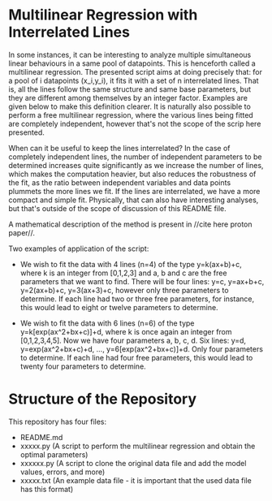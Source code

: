# Multilinear Regression with Interrelated Lines

In some instances, it can be interesting to analyze multiple simultaneous linear behaviours in a same pool of datapoints. This is henceforth called a multilinear regression. The presented script aims at doing precisely that: for a pool of i datapoints (x_i,y_i), it fits it with a set of n interrelated lines. That is, all the lines follow the same structure and same base parameters, but they are different among themselves by an integer factor. Examples are given below to make this definition clearer. It is naturally also possible to perform a free multilinear regression, where the various lines being fitted are completely independent, however that's not the scope of the scrip here presented.

When can it be useful to keep the lines interrelated? In the case of completely independent lines, the number of independent parameters to be determined increases quite significantly as we increase the number of lines, which makes the computation heavier, but also reduces the robustness of the fit, as the ratio between independent variables and data points plummets the more lines we fit. If the lines are interrelated, we have a more compact and simple fit. Physically, that can also have interesting analyses, but that's outside of the scope of discussion of this README file.

A mathematical description of the method is present in //cite here proton paper//.

Two examples of application of the script:

- We wish to fit the data with 4 lines (n=4) of the type y=k(ax+b)+c, where k is an integer from [0,1,2,3] and a, b and c are the free parameters that we want to find. There will be four lines: y=c, y=ax+b+c, y=2(ax+b)+c, y=3(ax+3)+c, however only three parameters to determine. If each line had two or three free parameters, for instance, this would lead to eight or twelve parameters to determine. 

- We wish to fit the data with 6 lines (n=6) of the type y=k[exp(ax^2+bx+c)]+d, where k is once again an integer from [0,1,2,3,4,5]. Now we have four parameters a, b, c, d. Six lines: y=d, y=exp(ax^2+bx+c)+d, ..., y=6[exp(ax^2+bx+c)]+d. Only four parameters to determine. If each line had four free parameters, this would lead to twenty four parameters to determine.

# Structure of the Repository

This repository has four files: 

- README.md
- xxxxx.py (A script to perform the multilinear regression and obtain the optimal parameters)
- xxxxxx.py (A script to clone the original data file and add the model values, errors, and more)
- xxxxx.txt (An example data file - it is important that the used data file has this format)



